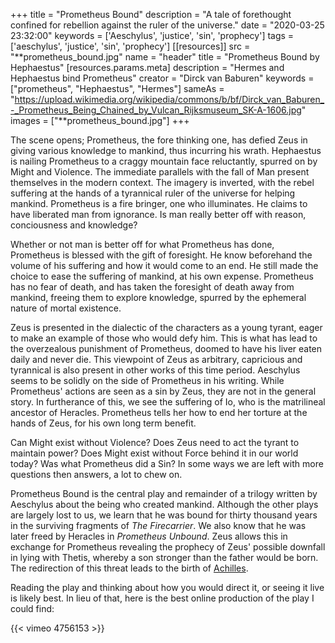 +++
title = "Prometheus Bound"
description = "A tale of forethought confined for rebellion against the ruler of the universe."
date = "2020-03-25 23:32:00"
keywords = ['Aeschylus',  'justice', 'sin', 'prophecy']
tags = ['aeschylus', 'justice', 'sin', 'prophecy']
[[resources]]
  src = "**prometheus_bound.jpg"
  name = "header"
  title = "Prometheus Bound by Hephaestus"
  [resources.params.meta]
    description = "Hermes and Hephaestus bind Prometheus"
    creator = "Dirck van Baburen"
    keywords = ["prometheus", "Hephaestus", "Hermes"]
    sameAs = "https://upload.wikimedia.org/wikipedia/commons/b/bf/Dirck_van_Baburen_-_Prometheus_Being_Chained_by_Vulcan_Rijksmuseum_SK-A-1606.jpg"
images = ["**prometheus_bound.jpg"]
+++

The scene opens; Prometheus, the fore thinking one, has defied Zeus in giving
various knowledge to mankind, thus incurring his wrath. Hephaestus is nailing
Prometheus to a craggy mountain face reluctantly, spurred on by Might and
Violence. The immediate parallels with the fall of Man present themselves in the
modern context. The imagery is inverted, with the rebel suffering at the hands
of a tyrannical ruler of the universe for helping mankind. Prometheus is a
fire bringer, one who illuminates. He claims to have liberated man from
ignorance. Is man really better off with reason, conciousness and knowledge?

Whether or not man is better off for what Prometheus has done, Prometheus is
blessed with the gift of foresight. He know beforehand the volume of his
suffering and how it would come to an end. He still made the choice to ease the
suffering of mankind, at his own expense. Prometheus has no fear of death, and
has taken the foresight of death away from mankind, freeing them to explore
knowledge, spurred by the ephemeral nature of mortal existence.

Zeus is presented in the dialectic of the characters as a young tyrant, eager to
make an example of those who would defy him. This is what has lead to the
overzealous punishment of Prometheus, doomed to have his liver eaten daily and
never die. This viewpoint of Zeus as arbitrary, capricious and tyrannical is
also present in other works of this time period. Aeschylus seems to be solidly
on the side of Prometheus in his writing. While Prometheus' actions are seen as
a sin by Zeus, they are not in the general story. In furtherance of this, we see
the suffering of Io, who is the matrilineal ancestor of Heracles. Prometheus
tells her how to end her torture at the hands of Zeus, for his own long term
benefit.

Can Might exist without Violence? Does Zeus need to act the tyrant to maintain
power? Does Might exist without Force behind it in our world today? Was what
Prometheus did a Sin? In some ways we are left with more questions then answers,
a lot to chew on.

Prometheus Bound is the central play and remainder of a trilogy written by
Aeschylus about the being who created mankind. Although the other plays are
largely lost to us, we learn that he was bound for thirty thousand years in the
surviving fragments of _The Firecarrier_. We also know that he was later freed
by Heracles in _Prometheus Unbound_. Zeus allows this in exchange for Prometheus
revealing the prophecy of Zeus' possible downfall in lying with Thetis, whereby
a son stronger than the father would be born. The redirection of this threat
leads to the birth of [Achilles](/musings/the-iliad/).

Reading the play and thinking about how you would direct it, or seeing it live
is likely best. In lieu of that, here is the best online production of the play
I could find:

{{< vimeo 4756153 >}}
